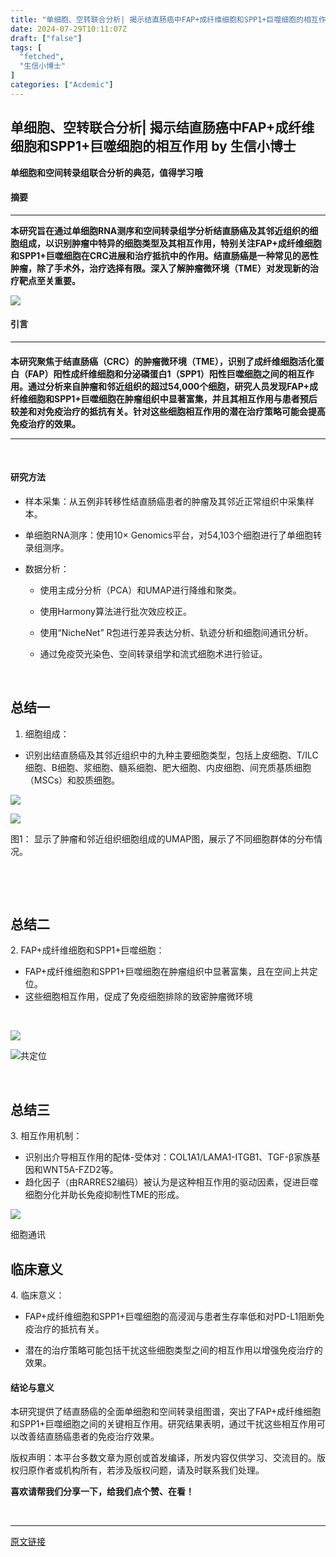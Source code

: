 ```yaml
---
title: "单细胞、空转联合分析| 揭示结直肠癌中FAP+成纤维细胞和SPP1+巨噬细胞的相互作用"
date: 2024-07-29T10:11:07Z
draft: ["false"]
tags: [
  "fetched",
  "生信小博士"
]
categories: ["Acdemic"]
---
```

单细胞、空转联合分析| 揭示结直肠癌中FAP+成纤维细胞和SPP1+巨噬细胞的相互作用 by 生信小博士
------
<div><p><span><strong><span>单细胞和空间转录组联合分析的典范，值得学习哦</span></strong></span><span><br><strong><span><span></span></span></strong></span></p><h4><strong><span>摘要</span></strong></h4><hr><p><strong><span>本研究旨在通过单细胞RNA测序和空间转录组学分析结直肠癌及其邻近组织的细胞组成，以识别肿瘤中特异的细胞类型及其相互作用，特别关注FAP+成纤维细胞和SPP1+巨噬细胞在CRC进展和治疗抵抗中的作用。结直肠癌是一种常见的恶性肿瘤，除了手术外，治疗选择有限。深入了解肿瘤微环境（TME）对发现新的治疗靶点至关重要。</span></strong><br></p><p><span><img data-galleryid="" data-imgfileid="100003291" data-ratio="0.5391498881431768" data-s="300,640" data-src="https://mmbiz.qpic.cn/sz_mmbiz_png/xVhD7345SktBicTaZw68YAjibqPOViaahs7zC75RTbUtc3mGYTLI6k9dmVQma1tC3bU7ChmiabfSmEiabZibicPJNrPKg/640?wx_fmt=png&amp;from=appmsg" data-type="png" data-w="894" src="https://mmbiz.qpic.cn/sz_mmbiz_png/xVhD7345SktBicTaZw68YAjibqPOViaahs7zC75RTbUtc3mGYTLI6k9dmVQma1tC3bU7ChmiabfSmEiabZibicPJNrPKg/640?wx_fmt=png&amp;from=appmsg"></span></p><h4><strong><span>引言</span></strong></h4><hr><h4><strong><span></span></strong></h4><section><span><strong><span>本研究聚焦于结直肠癌（CRC）的肿瘤微环境（TME），识别了成纤维细胞活化蛋白（FAP）阳性成纤维细胞和分泌磷蛋白1（SPP1）阳性巨噬细胞之间的相互作用。通过分析来自肿瘤和邻近组织的超过54,000个细胞，研究人员发现FAP+成纤维细胞和SPP1+巨噬细胞在肿瘤组织中显著富集，并且其相互作用与患者预后较差和对免疫治疗的抵抗有关。针对这些细胞相互作用的潜在治疗策略可能会提高免疫治疗的效果。</span></strong></span></section><hr><p><br></p><h4><strong><span>研究方法</span></strong><span></span></h4><ul><li><p><span>样本采集</span>：从五例非转移性结直肠癌患者的肿瘤及其邻近正常组织中采集样本。</p></li><li><p><span>单细胞RNA测序</span>：使用10× Genomics平台，对54,103个细胞进行了单细胞转录组测序。</p></li><li><p><span>数据分析</span>：</p></li><ul><li><p>使用主成分分析（PCA）和UMAP进行降维和聚类。</p></li><li><p>使用Harmony算法进行批次效应校正。</p></li><li><p>使用“NicheNet” R包进行差异表达分析、轨迹分析和细胞间通讯分析。</p></li><li><p>通过免疫荧光染色、空间转录组学和流式细胞术进行验证。</p></li></ul></ul><p><span><strong><span><br></span></strong></span></p><h2 data-tool="mdnice编辑器"><span>总结一</span></h2><ol><li><p><span>细胞组成</span>：</p></li></ol><ul><li><section>识别出结直肠癌及其邻近组织中的九种主要细胞类型，包括上皮细胞、T/ILC细胞、B细胞、浆细胞、髓系细胞、肥大细胞、内皮细胞、间充质基质细胞（MSCs）和胶质细胞。</section></li></ul><p><img data-galleryid="" data-imgfileid="100003300" data-ratio="0.524074074074074" data-s="300,640" data-src="https://mmbiz.qpic.cn/sz_mmbiz_png/xVhD7345SktBicTaZw68YAjibqPOViaahs7qolZrmF62IsjQTLysCTVf56QSx1NCNdDo95L9yh3FDmzLaKekCBCFQ/640?wx_fmt=png&amp;from=appmsg" data-type="png" data-w="1080" src="https://mmbiz.qpic.cn/sz_mmbiz_png/xVhD7345SktBicTaZw68YAjibqPOViaahs7qolZrmF62IsjQTLysCTVf56QSx1NCNdDo95L9yh3FDmzLaKekCBCFQ/640?wx_fmt=png&amp;from=appmsg"></p><p><img data-galleryid="" data-imgfileid="100003301" data-ratio="0.5444444444444444" data-s="300,640" data-src="https://mmbiz.qpic.cn/sz_mmbiz_png/xVhD7345SktBicTaZw68YAjibqPOViaahs7wHnvjOoI62YibzCKl7Ech6xIJgMJ0Mib9mHpVnAxIyTRmdBq3LgJJgwA/640?wx_fmt=png&amp;from=appmsg" data-type="png" data-w="1080" src="https://mmbiz.qpic.cn/sz_mmbiz_png/xVhD7345SktBicTaZw68YAjibqPOViaahs7wHnvjOoI62YibzCKl7Ech6xIJgMJ0Mib9mHpVnAxIyTRmdBq3LgJJgwA/640?wx_fmt=png&amp;from=appmsg"></p><p><span>图1：</span> 显示了肿瘤和邻近组织细胞组成的UMAP图，展示了不同细胞群体的分布情况。</p><p><br></p><p><br></p><h2 data-tool="mdnice编辑器"><span>总结二</span></h2><p><span>2. FAP+成纤维细胞和SPP1+巨噬细胞</span>：</p><ol></ol><ul><li><section>FAP+成纤维细胞和SPP1+巨噬细胞在肿瘤组织中显著富集，且在空间上共定位。</section></li><li><section>这些细胞相互作用，促成了免疫细胞排除的致密肿瘤微环境</section></li></ul><p><br></p><p><img data-galleryid="" data-imgfileid="100003302" data-ratio="0.600925925925926" data-s="300,640" data-src="https://mmbiz.qpic.cn/sz_mmbiz_png/xVhD7345SktBicTaZw68YAjibqPOViaahs7ltEPSpmChzLhlzEvltib5ItC1Deu7sJCc8Hibw89L4hUKibCIFzEejrTg/640?wx_fmt=png&amp;from=appmsg" data-type="png" data-w="1080" src="https://mmbiz.qpic.cn/sz_mmbiz_png/xVhD7345SktBicTaZw68YAjibqPOViaahs7ltEPSpmChzLhlzEvltib5ItC1Deu7sJCc8Hibw89L4hUKibCIFzEejrTg/640?wx_fmt=png&amp;from=appmsg"></p><p><img data-galleryid="" data-imgfileid="100003303" data-ratio="0.9530726256983241" data-s="300,640" data-src="https://mmbiz.qpic.cn/sz_mmbiz_png/xVhD7345SktBicTaZw68YAjibqPOViaahs7lD8uvIGkDicqjaBVxSNoBQvTYibfqlFA2OLcV3Dbw3qnJSVx3PxLRTlw/640?wx_fmt=png&amp;from=appmsg" data-type="png" data-w="895" src="https://mmbiz.qpic.cn/sz_mmbiz_png/xVhD7345SktBicTaZw68YAjibqPOViaahs7lD8uvIGkDicqjaBVxSNoBQvTYibfqlFA2OLcV3Dbw3qnJSVx3PxLRTlw/640?wx_fmt=png&amp;from=appmsg">共定位</p><p><br></p><h2 data-tool="mdnice编辑器"><span>总结三</span></h2><p><span>3. 相互作用机制</span>：</p><ol></ol><ul><li><section>识别出介导相互作用的配体-受体对：COL1A1/LAMA1-ITGB1、TGF-β家族基因和WNT5A-FZD2等。</section></li><li><section>趋化因子（由RARRES2编码）被认为是这种相互作用的驱动因素，促进巨噬细胞分化并助长免疫抑制性TME的形成。</section></li></ul><p><img data-galleryid="" data-imgfileid="100003304" data-ratio="1.0252659574468086" data-s="300,640" data-src="https://mmbiz.qpic.cn/sz_mmbiz_png/xVhD7345SktBicTaZw68YAjibqPOViaahs7PhWcViaBypmVSibUspAuMUNNyE4rBhuuWLJnYA6dFx0tlhIT1aR0yK6w/640?wx_fmt=png&amp;from=appmsg" data-type="png" data-w="752" src="https://mmbiz.qpic.cn/sz_mmbiz_png/xVhD7345SktBicTaZw68YAjibqPOViaahs7PhWcViaBypmVSibUspAuMUNNyE4rBhuuWLJnYA6dFx0tlhIT1aR0yK6w/640?wx_fmt=png&amp;from=appmsg"></p><p>细胞通讯</p><p><span></span></p><h2 data-tool="mdnice编辑器"><span><span>临床意义</span></span></h2><p><span></span></p><p><span>4. 临床意义</span>：</p><ol></ol><ul><li><p>FAP+成纤维细胞和SPP1+巨噬细胞的高浸润与患者生存率低和对PD-L1阻断免疫治疗的抵抗有关。</p></li><li><p>潜在的治疗策略可能包括干扰这些细胞类型之间的相互作用以增强免疫治疗的效果。</p></li></ul><p><span></span></p><h4><strong>结论与意义</strong></h4><p>本研究提供了结直肠癌的全面单细胞和空间转录组图谱，突出了FAP+成纤维细胞和SPP1+巨噬细胞之间的关键相互作用。研究结果表明，通过干扰这些相互作用可以改善结直肠癌患者的免疫治疗效果。</p><section><mp-common-profile data-pluginname="mpprofile" data-id="Mzg2NDcxMzYwNg==" data-headimg="http://mmbiz.qpic.cn/sz_mmbiz_png/xVhD7345Sks7JhVxUX46ZKxPSob6ptqIZgnIEnHOn5VMwCX8sN6MQy1Pq4XXFEOJ6grAmsoQugyCDKOZictDBHA/0?wx_fmt=png" data-nickname="生信小博士" data-alias="bioinformatics_Dr" data-signature="【生物信息学】R语言开始，学习生信。Seurat，单细胞测序，空间转录组。 Python，scanpy，cell2location。资料分享" data-from="0" data-is_biz_ban="0"></mp-common-profile></section><section><section><section><section><p>版权声明：本平台多数文章为原创或首发编译，所发内容仅供学习、交流目的。版权归原作者或机构所有，若涉及版权问题，请及时联系我们处理。</p></section></section></section></section><p><strong>喜欢请帮我们<span>分享</span>一下，<span>给我们点个</span><span>赞、在看</span><span>！</span></strong></p><p><span><br></span></p><p><mp-style-type data-value="3"></mp-style-type></p></div>  
<hr>
<a href="https://mp.weixin.qq.com/s/tfETJaff_c4dbcf_k422gQ",target="_blank" rel="noopener noreferrer">原文链接</a>
